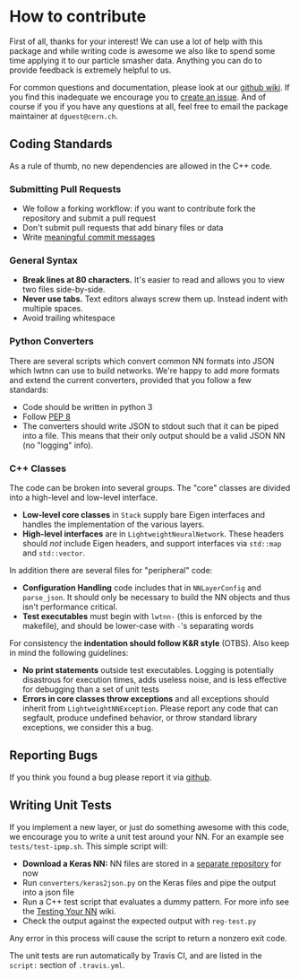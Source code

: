 How to contribute
=================

First of all, thanks for your interest! We can use a lot of help with
this package and while writing code is awesome we also like to spend
some time applying it to our particle smasher data. Anything you can
do to provide feedback is extremely helpful to us.

For common questions and documentation, please look at our
[github wiki][1]. If you find this inadequate we encourage you to
[create an issue][2]. And of course if you if you have any questions
at all, feel free to email the package maintainer at `dguest@cern.ch`.

Coding Standards
----------------

As a rule of thumb, no new dependencies are allowed in the C++ code.

### Submitting Pull Requests ###

 - We follow a forking workflow: if you want to contribute fork the
   repository and submit a pull request
 - Don't submit pull requests that add binary files or data
 - Write [meaningful commit messages][6]

### General Syntax ###

 - **Break lines at 80 characters.** It's easier to read and allows
   you to view two files side-by-side.
 - **Never use tabs.** Text editors always screw them up. Instead
   indent with multiple spaces.
 - Avoid trailing whitespace

### Python Converters ###

There are several scripts which convert common NN formats into JSON
which lwtnn can use to build networks. We're happy to add more formats
and extend the current converters, provided that you follow a few
standards:

 - Code should be written in python 3
 - Follow [PEP 8][3]
 - The converters should write JSON to stdout such that it can be
   piped into a file. This means that their only output should be a
   valid JSON NN (no "logging" info).

### C++ Classes ###

The code can be broken into several groups. The "core" classes are
divided into a high-level and low-level interface.

 - **Low-level core classes** in `Stack` supply bare Eigen interfaces
   and handles the implementation of the various layers.
 - **High-level interfaces** are in `LightweightNeuralNetwork`. These
   headers should _not_ include Eigen headers, and support interfaces
   via `std::map` and `std::vector`.

In addition there are several files for "peripheral" code:

 - **Configuration Handling** code includes that in `NNLayerConfig`
   and `parse_json`. It should only be necessary to build the NN
   objects and thus isn't performance critical.
 - **Test executables** must begin with `lwtnn-` (this is enforced by
   the makefile), and should be lower-case with `-`'s separating words

For consistency the **indentation should follow K&R style**
(OTBS). Also keep in mind the following guidelines:

 - **No print statements** outside test executables. Logging is
   potentially disastrous for execution times, adds useless noise, and
   is less effective for debugging than a set of unit tests
 - **Errors in core classes throw exceptions** and all exceptions
   should inherit from `LightweightNNException`. Please report any
   code that can segfault, produce undefined behavior, or throw
   standard library exceptions, we consider this a bug.



Reporting Bugs
--------------

If you think you found a bug please report it via [github][2].

Writing Unit Tests
------------------

If you implement a new layer, or just do something awesome with this
code, we encourage you to write a unit test around your NN. For
an example see `tests/test-ipmp.sh`. This simple script will:

 - **Download a Keras NN:** NN files are stored in a
   [separate repository][4] for now
 - Run `converters/keras2json.py` on the Keras files and pipe the
   output into a json file
 - Run a C++ test script that evaluates a dummy pattern. For more info
   see the [Testing Your NN][5] wiki.
 - Check the output against the expected output with `reg-test.py`

Any error in this process will cause the script to return a nonzero
exit code.

The unit tests are run automatically by Travis CI, and are listed in
the `script:` section of `.travis.yml`.

[1]: https://github.com/dguest/lwtnn/wiki
[2]: https://github.com/dguest/lwtnn/issues
[3]: https://www.python.org/dev/peps/pep-0008/
[4]: https://github.com/dguest/lwtnn-test-data
[5]: https://github.com/dguest/lwtnn/wiki/Testing-Your-NN
[6]: http://chris.beams.io/posts/git-commit/#seven-rules
